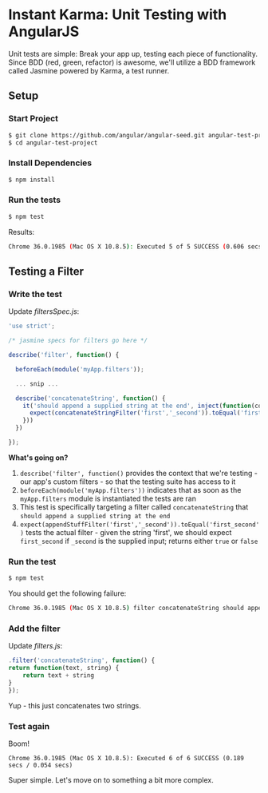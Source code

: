 # Instant Karma: Unit Testing with AngularJS

Unit tests are simple: Break your app up, testing each piece of functionality. Since BDD (red, green, refactor) is awesome, we'll utilize a BDD framework called Jasmine powered by Karma, a test runner.

## Setup

### Start Project

```sh
$ git clone https://github.com/angular/angular-seed.git angular-test-project
$ cd angular-test-project
```

### Install Dependencies

```sh
$ npm install
```

### Run the tests

```sh
$ npm test
```

Results:

```sh
Chrome 36.0.1985 (Mac OS X 10.8.5): Executed 5 of 5 SUCCESS (0.606 secs / 0.056 secs)
```

## Testing a Filter

### Write the test

Update *filtersSpec.js*:

```javascript
'use strict';

/* jasmine specs for filters go here */

describe('filter', function() {

  beforeEach(module('myApp.filters'));

  ... snip ...

  describe('concatenateString', function() {
    it('should append a supplied string at the end', inject(function(concatenateStringFilter) {
      expect(concatenateStringFilter('first','_second')).toEqual('first_second')
    }))
  })

});
```

**What's going on?**

1. `describe('filter', function()` provides the context that we're testing - our app's custom filters - so that the testing suite has access to it
2. `beforeEach(module('myApp.filters'))` indicates that as soon as the `myApp.filters` module is instantiated the tests are ran
3. This test is specifically targeting a filter called `concatenateString` that `should append a supplied string at the end`
4. `expect(appendStuffFilter('first','_second')).toEqual('first_second')` tests the actual filter - given the string 'first', we should expect `first_second` if `_second` is the supplied input; returns either `true` or `false`

### Run the test

```sh
$ npm test
```

You should get the following failure:

```sh
Chrome 36.0.1985 (Mac OS X 10.8.5) filter concatenateString should append a supplied string at the end FAILED
```

### Add the filter

Update *filters.js*:

```javascript
.filter('concatenateString', function() {
return function(text, string) {
    return text + string
}
});
```

Yup - this just concatenates two strings.

### Test again

Boom!

```
Chrome 36.0.1985 (Mac OS X 10.8.5): Executed 6 of 6 SUCCESS (0.189 secs / 0.054 secs)
```

Super simple. Let's move on to something a bit more complex.

